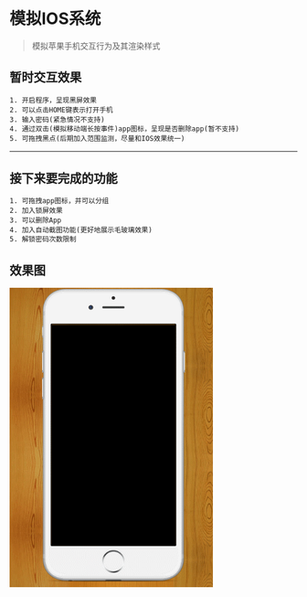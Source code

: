 # 模拟IOS系统 

> 模拟苹果手机交互行为及其渲染样式

## 暂时交互效果

``` html
1. 开启程序，呈现黑屏效果
2. 可以点击HOME键表示打开手机
3. 输入密码(紧急情况不支持)
4. 通过双击(模拟移动端长按事件)app图标，呈现是否删除app(暂不支持)
5. 可拖拽黑点(后期加入范围监测，尽量和IOS效果统一)
```

---

## 接下来要完成的功能

``` html
1. 可拖拽app图标，并可以分组
2. 加入锁屏效果
3. 可以删除App
4. 加入自动截图功能(更好地展示毛玻璃效果)
5. 解锁密码次数限制
```
## 效果图

![](ios.gif)


